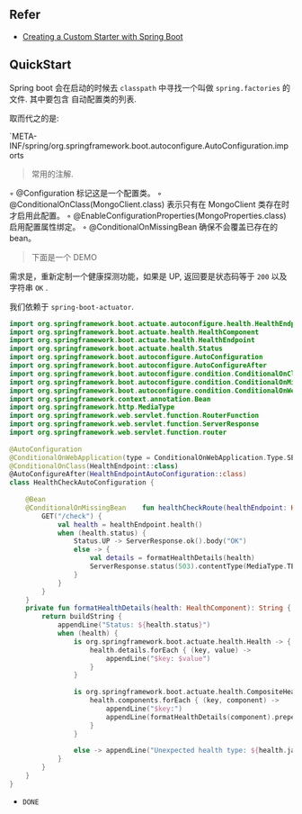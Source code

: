 

## Refer

- [Creating a Custom Starter with Spring Boot](https://www.baeldung.com/spring-boot-custom-starter)


## QuickStart


Spring boot 会在启动的时候去 `classpath` 中寻找一个叫做 `spring.factories` 的文件. 其中要包含 自动配置类的列表.


取而代之的是:


`META-INF/spring/org.springframework.boot.autoconfigure.AutoConfiguration.imports



> 常用的注解.


◦ @Configuration 标记这是一个配置类。
◦ @ConditionalOnClass(MongoClient.class) 表示只有在 MongoClient 类存在时才启用此配置。
◦ @EnableConfigurationProperties(MongoProperties.class) 启用配置属性绑定。
◦ @ConditionalOnMissingBean 确保不会覆盖已存在的 bean。


> 下面是一个 DEMO

需求是，重新定制一个健康探测功能，如果是 UP, 返回要是状态码等于 `200` 以及字符串 `OK` .

我们依赖于 `spring-boot-actuator`. 


```kotlin
import org.springframework.boot.actuate.autoconfigure.health.HealthEndpointAutoConfiguration  
import org.springframework.boot.actuate.health.HealthComponent  
import org.springframework.boot.actuate.health.HealthEndpoint  
import org.springframework.boot.actuate.health.Status  
import org.springframework.boot.autoconfigure.AutoConfiguration  
import org.springframework.boot.autoconfigure.AutoConfigureAfter  
import org.springframework.boot.autoconfigure.condition.ConditionalOnClass  
import org.springframework.boot.autoconfigure.condition.ConditionalOnMissingBean  
import org.springframework.boot.autoconfigure.condition.ConditionalOnWebApplication  
import org.springframework.context.annotation.Bean  
import org.springframework.http.MediaType  
import org.springframework.web.servlet.function.RouterFunction  
import org.springframework.web.servlet.function.ServerResponse  
import org.springframework.web.servlet.function.router  
  
@AutoConfiguration  
@ConditionalOnWebApplication(type = ConditionalOnWebApplication.Type.SERVLET)  
@ConditionalOnClass(HealthEndpoint::class)  
@AutoConfigureAfter(HealthEndpointAutoConfiguration::class)  
class HealthCheckAutoConfiguration {  
  
    @Bean  
    @ConditionalOnMissingBean    fun healthCheckRoute(healthEndpoint: HealthEndpoint): RouterFunction<ServerResponse> = router {  
        GET("/check") {  
            val health = healthEndpoint.health()  
            when (health.status) {  
                Status.UP -> ServerResponse.ok().body("OK")  
                else -> {  
                    val details = formatHealthDetails(health)  
                    ServerResponse.status(503).contentType(MediaType.TEXT_PLAIN).body("FAILED\n$details")  
                }  
            }  
        }  
    }  
    private fun formatHealthDetails(health: HealthComponent): String {  
        return buildString {  
            appendLine("Status: ${health.status}")  
            when (health) {  
                is org.springframework.boot.actuate.health.Health -> {  
                    health.details.forEach { (key, value) ->  
                        appendLine("$key: $value")  
                    }  
                }  
  
                is org.springframework.boot.actuate.health.CompositeHealth -> {  
                    health.components.forEach { (key, component) ->  
                        appendLine("$key:")  
                        appendLine(formatHealthDetails(component).prependIndent("  "))  
                    }  
                }  
  
                else -> appendLine("Unexpected health type: ${health.javaClass.simpleName}")  
            }  
        }  
    }  
}
```


- `DONE`